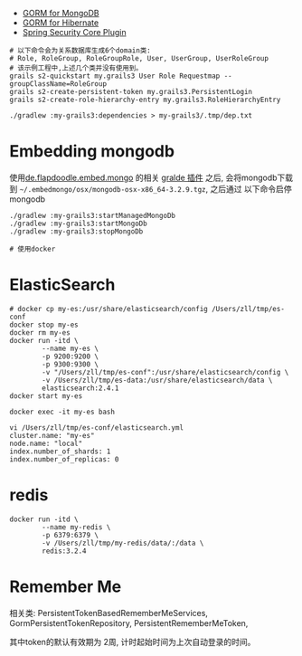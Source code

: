 

* [GORM for MongoDB](http://gorm.grails.org/latest/mongodb/manual/)
* [GORM for Hibernate](http://gorm.grails.org/latest/hibernate/manual/)
* [Spring Security Core Plugin](https://grails-plugins.github.io/grails-spring-security-core/v3/index.html)


```
# 以下命令会为关系数据库生成6个domain类:
# Role, RoleGroup, RoleGroupRole, User, UserGroup, UserRoleGroup
# 该示例工程中,上述几个类并没有使用到。
grails s2-quickstart my.grails3 User Role Requestmap --groupClassName=RoleGroup
grails s2-create-persistent-token my.grails3.PersistentLogin
grails s2-create-role-hierarchy-entry my.grails3.RoleHierarchyEntry

./gradlew :my-grails3:dependencies > my-grails3/.tmp/dep.txt
```

# Embedding mongodb
使用[de.flapdoodle.embed.mongo](https://github.com/flapdoodle-oss/de.flapdoodle.embed.mongo) 
的相关 [gralde 插件](https://github.com/sourcemuse/GradleMongoPlugin) 之后,
会将mongodb下载到 `~/.embedmongo/osx/mongodb-osx-x86_64-3.2.9.tgz`, 之后通过
以下命令启停mongodb

```
./gradlew :my-grails3:startManagedMongoDb
./gradlew :my-grails3:startMongoDb
./gradlew :my-grails3:stopMongoDb

# 使用docker

```

# ElasticSearch

```
# docker cp my-es:/usr/share/elasticsearch/config /Users/zll/tmp/es-conf
docker stop my-es
docker rm my-es
docker run -itd \
        --name my-es \
        -p 9200:9200 \
        -p 9300:9300 \
        -v "/Users/zll/tmp/es-conf":/usr/share/elasticsearch/config \
        -v /Users/zll/tmp/es-data:/usr/share/elasticsearch/data \
        elasticsearch:2.4.1
docker start my-es

docker exec -it my-es bash

vi /Users/zll/tmp/es-conf/elasticsearch.yml 
cluster.name: "my-es"
node.name: "local"
index.number_of_shards: 1
index.number_of_replicas: 0

```

# redis

```
docker run -itd \
        --name my-redis \
        -p 6379:6379 \
        -v /Users/zll/tmp/my-redis/data/:/data \
        redis:3.2.4
```


# Remember Me

相关类: PersistentTokenBasedRememberMeServices, GormPersistentTokenRepository, PersistentRememberMeToken,
 
其中token的默认有效期为 2周, 计时起始时间为上次自动登录的时间。